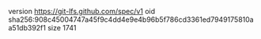 version https://git-lfs.github.com/spec/v1
oid sha256:908c45004747a45f9c4dd4e9e4b96b5f786cd3361ed7949175810aa51db392f1
size 1741
